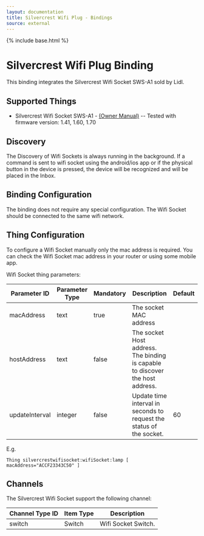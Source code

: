 ```yaml
---
layout: documentation
title: Silvercrest Wifi Plug - Bindings
source: external
---
```

<!-- Attention authors: Do not edit directly. Please add your changes to the appropriate source repository -->

{% include base.html %}

# Silvercrest Wifi Plug Binding

This binding integrates the Silvercrest Wifi Socket SWS-A1 sold by Lidl.

## Supported Things

- Silvercrest Wifi Socket SWS-A1 - [(Owner Manual)](http://www.lidl-service.com/static/118127777/103043_FI.pdf)   --   Tested with firmware version: 1.41, 1.60, 1.70


## Discovery

The Discovery of Wifi Sockets is always running in the background. If a command is sent to wifi socket using the android/ios app or if the physical button in the device is pressed, the device will be recognized and will be placed in the Inbox.

## Binding Configuration

The binding does not require any special configuration. The Wifi Socket should be connected to the same wifi network.

## Thing Configuration

To configure a Wifi Socket manually only the mac address is required. You can check the Wifi Socket mac address in your router or using some mobile app.

Wifi Socket thing parameters:

| Parameter ID | Parameter Type | Mandatory | Description | Default |
|--------------|----------------|------|------------------|-----|
| macAddress | text | true | The socket MAC address |  |
| hostAddress | text | false | The socket Host address. The binding is capable to discover the host address. |  |
| updateInterval | integer | false | Update time interval in seconds to request the status of the socket. | 60 |


E.g.

```
Thing silvercrestwifisocket:wifiSocket:lamp [ macAddress="ACCF23343C50" ]
```

## Channels

The Silvercrest Wifi Socket support the following channel:

| Channel Type ID | Item Type    | Description  |
|-----------------|------------------------|--------------|
| switch | Switch | Wifi Socket Switch. |